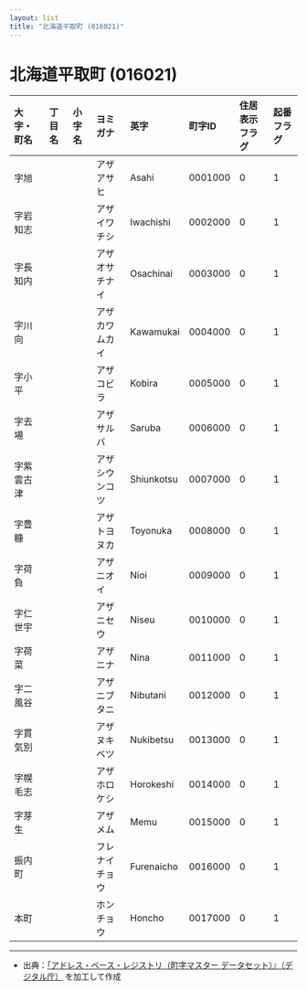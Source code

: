```yaml
---
layout: list
title: "北海道平取町 (016021)"
---
```


# 北海道平取町 (016021)

| 大字・町名 | 丁目名 | 小字名 | ヨミガナ | 英字 | 町字ID | 住居表示フラグ | 起番フラグ |
|:---|:---|:---|:---|:---|:---|:---|:---|
| 字旭 |  |  | アザアサヒ | Asahi | 0001000 | 0 | 1 |
| 字岩知志 |  |  | アザイワチシ | Iwachishi | 0002000 | 0 | 1 |
| 字長知内 |  |  | アザオサチナイ | Osachinai | 0003000 | 0 | 1 |
| 字川向 |  |  | アザカワムカイ | Kawamukai | 0004000 | 0 | 1 |
| 字小平 |  |  | アザコビラ | Kobira | 0005000 | 0 | 1 |
| 字去場 |  |  | アザサルバ | Saruba | 0006000 | 0 | 1 |
| 字紫雲古津 |  |  | アザシウンコツ | Shiunkotsu | 0007000 | 0 | 1 |
| 字豊糠 |  |  | アザトヨヌカ | Toyonuka | 0008000 | 0 | 1 |
| 字荷負 |  |  | アザニオイ | Nioi | 0009000 | 0 | 1 |
| 字仁世宇 |  |  | アザニセウ | Niseu | 0010000 | 0 | 1 |
| 字荷菜 |  |  | アザニナ | Nina | 0011000 | 0 | 1 |
| 字二風谷 |  |  | アザニブタニ | Nibutani | 0012000 | 0 | 1 |
| 字貫気別 |  |  | アザヌキベツ | Nukibetsu | 0013000 | 0 | 1 |
| 字幌毛志 |  |  | アザホロケシ | Horokeshi | 0014000 | 0 | 1 |
| 字芽生 |  |  | アザメム | Memu | 0015000 | 0 | 1 |
| 振内町 |  |  | フレナイチョウ | Furenaicho | 0016000 | 0 | 1 |
| 本町 |  |  | ホンチョウ | Honcho | 0017000 | 0 | 1 |

---

- 出典：[「アドレス・ベース・レジストリ（町字マスター データセット）』（デジタル庁）](https://www.digital.go.jp/policies/base_registry_address/) を加工して作成